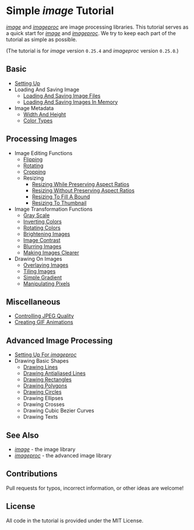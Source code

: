 # Simple *image* Tutorial

[*image*](https://github.com/image-rs/image) and [*imageproc*](https://github.com/image-rs/imageproc) are image processing libraries.
This tutorial serves as a quick start for [*image*](https://github.com/image-rs/image) and [*imageproc*](https://github.com/image-rs/imageproc).
We try to keep each part of the tutorial as simple as possible.

(The tutorial is for *image* version `0.25.4` and *imageproc* version `0.25.0`.)

## Basic

* [Setting Up](./tutorial/setting_up.md)
* Loading And Saving Image
  * [Loading And Saving Image Files](./tutorial/loading_and_saving_image_files.md)
  * [Loading And Saving Images In Memory](./tutorial/loading_and_saving_images_in_memory.md)
* Image Metadata
  * [Width And Height](./tutorial/width_and_height.md)
  * [Color Types](./tutorial/color_types.md)

## Processing Images

* Image Editing Functions
  * [Flipping](./tutorial/flipping.md)
  * [Rotating](./tutorial/rotating.md)
  * [Cropping](./tutorial/cropping.md)
  * Resizing
    * [Resizing While Preserving Aspect Ratios](./tutorial/resizing_while_preserving_aspect_ratios.md)
    * [Resizing Without Preserving Aspect Ratios](./tutorial/resizing_without_preserving_aspect_ratios.md)
    * [Resizing To Fill A Bound](./tutorial/resizing_to_fill_a_bound.md)
    * [Resizing To Thumbnail](./tutorial/resizing_to_thumbnail.md)
* Image Transformation Functions
  * [Gray Scale](./tutorial/gray_scale.md)
  * [Inverting Colors](./tutorial/inverting_colors.md)
  * [Rotating Colors](./tutorial/rotating_colors.md)
  * [Brightening Images](./tutorial/brightening_images.md)
  * [Image Contrast](./tutorial/image_contrast.md)
  * [Blurring Images](./tutorial/blurring_images.md)
  * [Making Images Clearer](./tutorial/making_images_clearer.md)
* Drawing On Images
  * [Overlaying Images](./tutorial/overlaying_images.md)
  * [Tiling Images](./tutorial/tiling_images.md)
  * [Simple Gradient](./tutorial/simple_gradient.md)
  * [Manipulating Pixels](./tutorial/manipulating_pixels.md)

## Miscellaneous

* [Controlling JPEG Quality](./tutorial/controlling_jpeg_quality.md)
* [Creating GIF Animations](./tutorial/creating_gif_animations.md)

## Advanced Image Processing

* [Setting Up For *imageproc*](./tutorial/setting_up_for_imageproc.md)
* Drawing Basic Shapes
  * [Drawing Lines](./tutorial/drawing_lines.md)
  * [Drawing Antialiased Lines](./tutorial/drawing_antialiased_lines.md)
  * [Drawing Rectangles](./tutorial/drawing_rectangles.md)
  * [Drawing Polygons](./tutorial/drawing_polygons.md)
  * [Drawing Circles](./tutorial/drawing_circles.md)
  * Drawing Ellipses
  * Drawing Crosses
  * Drawing Cubic Bezier Curves
  * Drawing Texts
## See Also

* [*image*](https://github.com/image-rs/image) - the image library
* [*imageproc*](https://github.com/image-rs/imageproc) - the advanced image library

## Contributions

Pull requests for typos, incorrect information, or other ideas are welcome!

## License

All code in the tutorial is provided under the MIT License.
